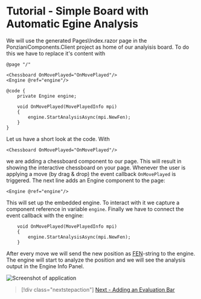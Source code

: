 # Tutorial - Simple Board with Automatic Egine Analysis

We will use the generated Pages\Index.razor page in the PonzianiComponents.Client project as home of our analyisis board. 
To do this we have to replace it's content with

    @page "/"

    <Chessboard OnMovePlayed="OnMovePlayed"/>
    <Engine @ref="engine"/>

    @code {
        private Engine engine;

        void OnMovePlayed(MovePlayedInfo mpi)
        {
            engine.StartAnalysisAsync(mpi.NewFen);
        }
    }

Let us have a short look at the code. With

`<Chessboard OnMovePlayed="OnMovePlayed"/>`

we are adding a chessboard component to our page. This will result in showing the interactive chessboard on your page. Whenever
the user is applying a move (by drag & drop) the event callback `OnMovePlayed` is triggered.
The next line adds an Engine component to the page:
    
`<Engine @ref="engine"/>`

This will set up the embedded engine. To interact with it we capture a component reference in variable `engine`.
Finally we have to connect the event callback with the engine: 

        void OnMovePlayed(MovePlayedInfo mpi)
        {
            engine.StartAnalysisAsync(mpi.NewFen);
        }

After every move we will send the new position as [FEN](https://en.wikipedia.org/wiki/Forsyth%E2%80%93Edwards_Notation)-string to the engine. The engine
will start to analyze the position and we will see the analysis output in the Engine Info Panel.

![Screenshot of application](img/tutorial_1_2.png) 

> [!div class="nextstepaction"]
> [Next - Adding an Evaluation Bar](tutorial_1_3.md)